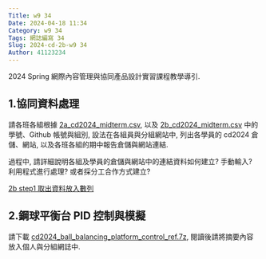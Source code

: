 ```yaml
---
Title: w9 34
Date: 2024-04-18 11:34
Category: w9 34
Tags: 網誌編寫 34
Slug: 2024-cd-2b-w9 34
Author: 41123234
---
```


2024 Spring 網際內容管理與協同產品設計實習課程教學導引.

<!-- PELICAN_END_SUMMARY -->

## 1.協同資料處理

請各班各組根據 [2a_cd2024_midterm.csv](https://gist.githubusercontent.com/mdecycu/8ba6fa28317bc7a784d8350e7bc33580/raw/30b7be16b4870ef54c0677a380a029c9202df356/2a_cd2024_midterm.csv), 以及 [2b_cd2024_midterm.csv](https://gist.githubusercontent.com/mdecycu/8ba6fa28317bc7a784d8350e7bc33580/raw/30b7be16b4870ef54c0677a380a029c9202df356/2b_cd2024_midterm.csv) 中的學號、Github 帳號與組別, 設法在各組員與分組網站中, 列出各學員的 cd2024 倉儲、網站, 以及各班各組的期中報告倉儲與網站連結.

過程中, 請詳細說明各組及學員的倉儲與網站中的連結資料如何建立? 手動輸入? 利用程式進行處理? 或者採分工合作方式建立?

[2b step1 取出資料放入數列](https://mde.tw/cd2024/content/Brython.html?src=https://gist.githubusercontent.com/mdecycu/8ba6fa28317bc7a784d8350e7bc33580/raw/27ae4eb5669e4495b3e3a164d404628913a011ed/2b_w10_step1.py)

## 2.鋼球平衡台 PID 控制與模擬

請下載 [cd2024_ball_balancing_platform_control_ref.7z](http://229.cycu.org/cd2024_ball_balancing_platform_control_ref.7z), 閱讀後請將摘要內容放入個人與分組網誌中.